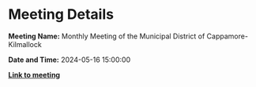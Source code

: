 # Meeting Details

**Meeting Name:** Monthly Meeting of the Municipal District of Cappamore-Kilmallock

**Date and Time:** 2024-05-16 15:00:00

**<a href="https://www.limerick.ie/council/whats-on/monthly-meeting-of-the-municipal-district-of-cappamore-kilmallock-14" target="_blank">Link to meeting</a>**
